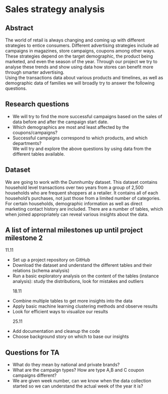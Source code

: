 # Sales strategy analysis

## Abstract
The world of retail is always changing and coming up with different strategies to entice consumers. Different advertising strategies include ad campaigns in magazines, store campaigns, coupons among other ways. These strategies depend on the target demographic, the product being marketed, and even the season of the year. Through our project we try to analyse these trends and show using data how stores can benefit more through smarter advertising. \
Using the transactions data about various products and timelines, as well as demographic data of families we will broadly try to answer the following questions.

## Research questions
- We will try to find the more successful campaigns based on the sales of data before and after the campaign start date.
- Which demographics are most and least affected by the coupons/campaigns?
- Successful campaigns correspond to which products, and which departments? \
We will try and explore the above questions by using data from the different tables available.

## Dataset
We are going to work with the Dunnhumby dataset. This dataset contains  household level transactions over two years from a group of 2,500 households who are frequent shoppers at  a retailer. It contains all of each household’s purchases, not just those from a limited number of categories. For certain households, demographic information as well as direct marketing contact history are included. There are a number of tables, which when joined appropriately can reveal various insights about the data.

## A list of internal milestones up until project milestone 2
11.11
- Set up a project repository on GitHub
- Download the dataset and understand the different tables and their relations (schema analysis)
- Run a basic exploratory analysis on the content of the tables (instance analysis): study the distributions, look for mistakes and outliers <p>
18.11
- Combine multiple tables to get more insights into the data
- Apply basic machine learning clustering methods and observe results
- Look for efficient ways to visualize our results <p>
25.11
- Add documentation and cleanup the code
- Choose background story on which to base our insights

## Questions for TA
- What do they mean by national and private brands?
- What are the campaign types? How are type A,B and C coupon campaigns different?
- We are given week number, can we know when the data collection started so we can understand the actual week of the year it is?
